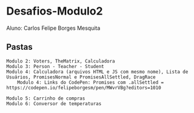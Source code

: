 # Desafios-Modulo2

Aluno: Carlos Felipe Borges Mesquita

## Pastas
    Modulo 2: Voters, TheMatrix, Calculadora
    Modulo 3: Person - Teacher - Student
    Modulo 4: Calculadora (arquivos HTML e JS com mesmo nome), Lista de Usuários, PromisesNormal e PromisesAllSettled, DragRace
        Modulo 4: Links do CodePen: Promises com .allSettled = https://codepen.io/felipeborgesm/pen/MWvrVBg?editors=1010
   
    Modulo 5: Carrinho de compras
    Modulo 6: Conversor de temperaturas

